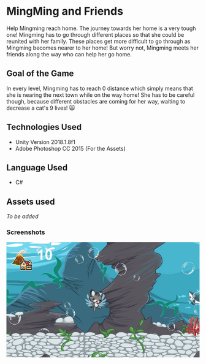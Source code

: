 # MingMing and Friends

Help Mingming reach home. The journey towards her home is a very tough one! Mingming has to go through different places so that she could be reunited with her family. These places get more difficult to go through as Mingming becomes nearer to her home! But worry not, Mingming meets her friends along the way who can help her go home.

## Goal of the Game

In every level, Mingming has to reach 0 distance which simply means that she is nearing the next town while on the way home! She has to be careful though, because different obstacles are coming for her way, waiting to decrease a cat's 9 lives! :scream_cat:


## Technologies Used

* Unity Version 2018.1.8f1
* Adobe Photoshop CC 2015 (For the Assets)           


## Language Used

* C#


## Assets used

*To be added*

### Screenshots

![MingMing underwater](/Assets/Screenshots/sample.jpg)